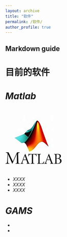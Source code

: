 ```yaml
---
layout: archive
title: "软件"
permalink: /软件/
author_profile: true
---
```


## Markdown guide



 目前的软件
======

<i>Matlab
======
  <br/><img src='/images/OIP.jpg'>
* XXXX
* XXXX
* XXXX

<i>GAMS
======
 
* 
* 
  


